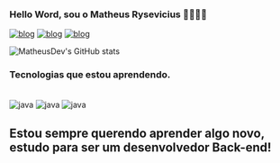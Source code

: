 ### Hello Word, sou o Matheus Rysevicius 👋🏻👋🏻

[![blog](https://img.shields.io/badge/LinkedIn-0077B5?style=for-the-badge&logo=linkedin&logoColor=white)](https://www.linkedin.com/in/matheus-silva-rysevicius)
[![blog](https://img.shields.io/badge/Gmail-D14836?style=for-the-badge&logo=gmail&logoColor=white)](https://mail.google.com/mail/u/0/#inbox?compose=GTvVlcSKkVbXFBRsNfFDJddcDdkkSLTJTvvNvRFNHKJNFxjzgjVBmmQJmlJvkXvxpZTXGQvCfFSGX)
[![blog](https://img.shields.io/badge/WhatsApp-25D366?style=for-the-badge&logo=whatsapp&logoColor=white)](https://wa.me/5511984900609?text=ola)

![MatheusDev's GitHub stats](https://github-readme-stats.vercel.app/api?username=MatheusRYSE&show_icons=true&theme=radical)

### Tecnologias que estou aprendendo.
<div style="display: inline_block"><br/>
<img align= "center" alt="java" src=https://img.shields.io/badge/Java-ED8B00?style=for-the-badge&logo=openjdk&logoColor=white>
<img align= "center" alt="java" src=https://img.shields.io/badge/Python-3776AB?style=for-the-badge&logo=python&logoColor=white>
<img align= "center" alt="java" src=https://img.shields.io/badge/MySQL-00000F?style=for-the-badge&logo=mysql&logoColor=white
</div>


## Estou sempre querendo aprender algo novo, estudo para ser um desenvolvedor Back-end!

